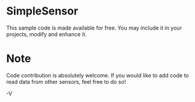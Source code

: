 SimpleSensor
============

This sample code is made available for free. 
You may include it in your projects, modify and enhance it.

Note
============
Code contribution is absolutely welcome. 
If you would like to add code to read data from other sensors, feel free to do so!

-V
